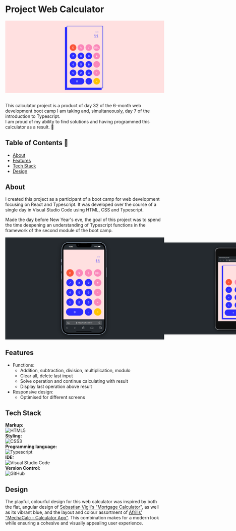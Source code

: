 # Project Web Calculator

<div style="display: flex; justify-content: center;">
  <img src="./src/assets/img/calc_screen.png" alt="Project Screenshot">
</div>
<br/>
<p>This calculator project is a product of day 32 of the 6-month web development boot camp I am taking and, simultaneously, day 7 of the introduction to Typescript. 
<br/>
I am proud of my ability to find solutions and having programmed this calculator as a result. 🌈</p>

## Table of Contents 📑

- [About](#about)
- [Features](#features)
- [Tech Stack](#tech-stack)
- [Design](#design)

## About

<p>I created this project as a participant of a boot camp for web development focusing on React and Typescript. It was developed over the course of a single day in Visual Studio Code using HTML, CSS and Typescript.</p>

<p>Made the day before New Year's eve, the goal of this project was to spend the time deepening an understanding of Typescript functions in the framework of the second module of the boot camp.</p>

<div style="display: flex; justify-content: space-between; align-items: center; width: 100%">
    <img src="./src/assets/img/calc_smartphone.png">
    <img src="./src/assets/img/calc_tablet.png">
</div>

## Features
<ul>
  <li>Functions:
  <ul>
    <li>Addition, subtraction, division, multiplication, modulo</li>
    <li>Clear all, delete last input</li>
    <li>Solve operation and continue calculating with result</li>
    <li>Display last operation above result</li>
  </ul>
  </li>
  <li>Responsive design:
  <ul>
    <li>Optimised for different screens</li>
  </ul>
  </li>
</ul>

## Tech Stack

**Markup:**  
![HTML5](https://img.shields.io/badge/html5-%23E34F26.svg?style=for-the-badge&logo=html5&logoColor=white)  
**Styling:**  
![CSS3](https://img.shields.io/badge/css3-%231572B6.svg?style=for-the-badge&logo=css3&logoColor=white)  
**Programming language:**  
![Typescript](https://img.shields.io/badge/TypeScript-007ACC?style=for-the-badge&logo=typescript&logoColor=white)  
**IDE:**  
![Visual Studio Code](https://img.shields.io/badge/Visual%20Studio%20Code-0078d7.svg?style=for-the-badge&logo=visual-studio-code&logoColor=white)  
**Version Control:**  
![GitHub](https://img.shields.io/badge/github-%23121011.svg?style=for-the-badge&logo=github&logoColor=white)  


## Design

The playful, colourful design for this web calculator was inspired by both the flat, angular design of <a href="https://dribbble.com/shots/12909522--dailyui-Mortgage-Calculator" title="Sebastian Vigil - Mortgage Calculator">Sebastian Vigil's "Mortgage Calculator"</a>, as well as its vibrant blue, and the layout and colour assortment of <a href="https://dribbble.com/shots/15359416-MechaCalc-Calculator-App" title="Afrills - MechaCalc - Calculator App">Afrills' "MechaCalc - Calculator App"</a>. This combination makes for a modern look while 
ensuring a cohesive and visually appealing user experience.